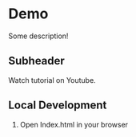 # Demo

Some description!

## Subheader

Watch tutorial on Youtube.

## Local Development

1. Open Index.html in your browser

